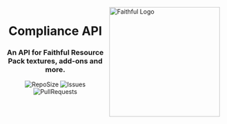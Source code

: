 <img src="https://github.com/Compliance-Resource-Pack/NewBr/blob/master/logos/transparent/512/plain_logo.png?raw=true" alt="Faithful Logo" align="right" height="256px">
<div align="center">
  <h1>Compliance API</h1>
  <h3>An API for Faithful Resource Pack textures, add-ons and more.</h3>

![RepoSize](https://img.shields.io/github/repo-size/Compliance-Resource-Pack/API)
![Issues](https://img.shields.io/github/issues/Compliance-Resource-Pack/API)
![PullRequests](https://img.shields.io/github/issues-pr/Compliance-Resource-Pack/API)
</div>
